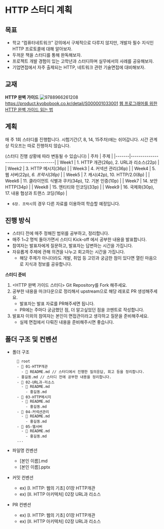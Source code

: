 # HTTP 스터디 계획

## 목표
- 학교 “컴퓨터네트워크” 강의에서 구체적으로 다루지 않지만, 개발자 필수 지식인 HTTP 프로토콜에 대해 알아보자.
- 두꺼운 책을 스터디를 통해 완독해보자.
- 프로젝트 개발 경험이 있는 고학년과 스터디하며 실무에서의 사례를 공유해보자.
- 기업면접에서 자주 출제되는 HTTP, 네트워크 관련 기술면접에 대비해보자.

## 교재
**HTTP 완벽 가이드**
![9788966261208](https://github.com/user-attachments/assets/aaca0b07-b782-4b97-a5c8-44ac691bf2f1)
https://product.kyobobook.co.kr/detail/S000001033001
[웹 프로그래머를 위한 HTTP 완벽 가이드 읽는 법](https://blog.npcode.com/2015/06/07/%EC%9B%B9-%ED%94%84%EB%A1%9C%EA%B7%B8%EB%9E%98%EB%A8%B8%EB%A5%BC-%EC%9C%84%ED%95%9C-http-%EC%99%84%EB%B2%BD-%EA%B0%80%EC%9D%B4%EB%93%9C-%EC%9D%BD%EB%8A%94-%EB%B2%95/)

## 계획
매 주 1회 스터디를 진행합니다. 시험기간(7, 8, 14, 15주차)에는 쉬어갑니다. 시간 관계상 킥오프는 따로 진행하지 않습니다. 

(스터디 진행 상황에 따라 변동될 수 있습니다)
| 주차    | 주제                                    |
|-------|---------------------------------------|
| Week1 | 1. HTTP 개관(26p), 2. URL과 리소스(22p)     |
| Week2 | 3. HTTP 메시지(36p)                      |
| Week3 | 4. 커넥션 관리(36p)                        |
| Week4 | 5. 웹 서버(22p), *6. 프락시(36p)*           |
| Week5 | 7. 캐시(42p), 10. HTTP/2.0(8p)          |
| Week6 | 11. 클라이언트 식별과 쿠키(34p), 12. 기본 인증(10p) |
| Week7 | 14. 보안 HTTP(34p)                      |
| Week8 | 15. 엔티티와 인코딩(33p)                     |
| Week9 | 16. 국제화(30p), 17. 내용 협상과 트랜스 코딩(16p)  |
- `6장. 프락시`의 경우 다른 자료를 이용하여 학습할 예정입니다.

## 진행 방식
- 스터디 전에 매주 정해진 범위를 공부하고, 정리합니다. 
- 매주 1~2 명씩 돌아가면서 스터디 Kick-off 에서 공부한 내용을 발표합니다.
- 참여자는 발표자에게 질문하고, 발표자는 답변하는 시간을 가집니다.
- 자유롭게 주제에 관해 의견을 나누고 회고하는 시간을 가집니다.
  - 해당 주제가 아니더라도 개발, 취업 등 고민과 궁금한 점이 있다면 열린 마음으로 지식과 정보를 공유합니다.

**스터디 준비**
1. <HTTP 완벽 가이드 스터디> Git Repository를 Fork 해주세요.
2. 공부한 내용을 마크다운으로 정리해서 upstream으로 해당 레포로 PR 생성해주세요.
   - 발표자는 발표 자료를 PR해주세면 됩니다.
   - PR에는 주마다 궁금했던 점, 더 알고싶었던 점을 코멘트로 작성합니다.
3. 발표자 이외의 참여자는 본인이 면접관이라고 생각하고 질문을 준비해주세요.
   - 실제 면접에서 다뤄진 내용을 준비해주시면 좋습니다.

## 폴더 구조 및 컨벤션

- 폴더 구조
  ```
    📂 root
    - 📂 01-HTTP개관
      - 📃 README.md // 스터디에서 진행한 질의응답, 회고 등을 정리합니다.
  	- 홍길동.md // 스터디 전에 공부한 내용을 정리합니다.
    - 📂 02-URL과-리소스
      - 📃 README.md
    	- 홍길동.md
    - 📂 03-HTTP메시지
      - 📃 README.md
    	- 홍길동.md
    - 📂 04-커넥션관리
      - 📃 README.md
    	- 홍길동.md
    - 📂 05-웹서버
      - 📃 README.md
    	- 홍길동.md
    ...
  ```

- 파일명 컨벤션
  - [본인 이름].md
  - [본인 이름].pptx
- 커밋 컨벤션
  - ex) [I. HTTP: 웹의 기초] 01장 HTTP개관
  - ex) [II. HTTP 아키텍처] 02장 URL과 리소스
- PR 컨벤션
  - ex) [I. HTTP: 웹의 기초] 01장 HTTP개관
  - ex) [II. HTTP 아키텍처] 02장 URL과 리소스
